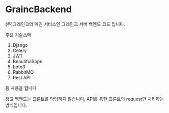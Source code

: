 # GraincBackend

(주)그레인크의 메인 서비스인 그레인크 서버 백엔드 코드 입니다.

주요 기술스택
1. Django
2. Celery
3. JWT
4. BeautifulSope
5. boto3
6. RabbitMQ
7. Rest API

등 사용을 합니다

장고 백엔드는 프론트를 담당하지 않습니다, API를 통한 프론트의 request만 처리하는 방식입니다. 

